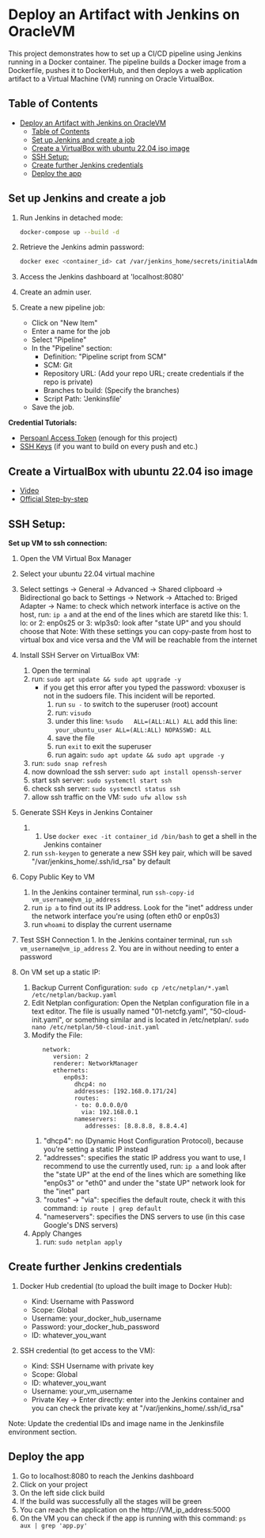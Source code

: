 # Deploy an Artifact with Jenkins on OracleVM

This project demonstrates how to set up a CI/CD pipeline using Jenkins running in a Docker container. The pipeline builds a Docker image from a Dockerfile, pushes it to DockerHub, and then deploys a web application artifact to a Virtual Machine (VM) running on Oracle VirtualBox.


## Table of Contents

- [Deploy an Artifact with Jenkins on OracleVM](#deploy-an-artifact-with-jenkins-on-oraclevm)
  - [Table of Contents](#table-of-contents)
  - [Set up Jenkins and create a job](#set-up-jenkins-and-create-a-job)
  - [Create a VirtualBox with ubuntu 22.04 iso image](#create-a-virtualbox-with-ubuntu-2204-iso-image)
  - [SSH Setup:](#ssh-setup)
  - [Create further Jenkins credentials](#create-further-jenkins-credentials)
  - [Deploy the app](#deploy-the-app)


## Set up Jenkins and create a job

   1. Run Jenkins in detached mode:
      ```bash
      docker-compose up --build -d
      ```
   2. Retrieve the Jenkins admin password:
      ```bash
      docker exec <container_id> cat /var/jenkins_home/secrets/initialAdminPassword
      ```
    
   3. Access the Jenkins dashboard at 'localhost:8080'
   4. Create an admin user.
   5. Create a new pipeline job:
      - Click on "New Item"
      - Enter a name for the job
      - Select "Pipeline"
      - In the "Pipeline" section:
        - Definition: "Pipeline script from SCM"
        - SCM: Git
        - Repository URL: (Add your repo URL; create credentials if the repo is private)
        - Branches to build: (Specify the branches)
        - Script Path: 'Jenkinsfile'
      - Save the job.

   **Credential Tutorials:**
   - [Persoanl Access Token](https://youtu.be/AYohbnOqox0?si=LFLyRh7zO5yqRPr7) (enough for this project)
   - [SSH Keys](https://youtu.be/9-ij0cJLDz4?si=AJGXiLVGv5dkthC9) (if you want to build on every push and etc.)
   
## Create a VirtualBox with ubuntu 22.04 iso image

   - [Video](https://youtu.be/nvdnQX9UkMY?si=4ZYKGq5R6lCtqlqZ)
   - [Official Step-by-step](https://ubuntu.com/tutorials/how-to-run-ubuntu-desktop-on-a-virtual-machine-using-virtualbox#1-overview)

## SSH Setup:
   
   **Set up VM to ssh connection:**
   
   1. Open the VM Virtual Box Manager
   2. Select your ubuntu 22.04 virtual machine
   3. Select settings -> General -> Advanced -> Shared clipboard -> Bidirectional go back to Settings -> Network -> Attached to: Briged Adapter -> Name: to check which network interface is active on the host, run: ```ip a``` and at the end of the lines which are staretd like this: 1. lo: or 2: enp0s25 or 3: wlp3s0: look after "state UP" and you should choose that
     Note: With these settings you can copy-paste from host to virtual box and vice versa and the VM will be reachable from the internet
   4. Install SSH Server on VirtualBox VM:
      1. Open the terminal
      2. run: ```sudo apt update && sudo apt upgrade -y```
         - if you get this error after you typed the password: vboxuser is not in the sudoers file.  This incident will be reported.
           1. run ```su -``` to switch to the superuser (root) account
           2. run: ```visudo```
           3. under this line: ```%sudo   ALL=(ALL:ALL) ALL``` add this line: ```your_ubuntu_user ALL=(ALL:ALL) NOPASSWD: ALL``` 
           4. save the file
           5. run ```exit``` to exit the superuser
           6. run again: ```sudo apt update && sudo apt upgrade -y```
      3. run: ```sudo snap refresh```
      4. now download the ssh server: ```sudo apt install openssh-server```
      5. start ssh server: ```sudo systemctl start ssh```
      6. check ssh server: ```sudo systemctl status ssh```
      7. allow ssh traffic on the VM: ```sudo ufw allow ssh```
      
   5. Generate SSH Keys in Jenkins Container
      1. 1. Use ```docker exec -it container_id /bin/bash``` to get a shell in the Jenkins container
      2. run ```ssh-keygen``` to generate a new SSH key pair, which will be saved "/var/jenkins_home/.ssh/id_rsa" by default
         
   6. Copy Public Key to VM
      1. In the Jenkins container terminal, run ```ssh-copy-id vm_username@vm_ip_address```
      2. run ```ip a``` to find out its IP address. Look for the "inet" address under the network interface you're using (often eth0 or enp0s3)
      3. run ```whoami``` to display the current username
     
   7.  Test SSH Connection
      1.  In the Jenkins container terminal, run ```ssh vm_username@vm_ip_address```
      2.  You are in without needing to enter a password
     
   8.  On VM set up a static IP:
       1. Backup Current Configuration: ```sudo cp /etc/netplan/*.yaml /etc/netplan/backup.yaml```
       2. Edit Netplan configuration: Open the Netplan configuration file in a text editor. The file is usually named "01-netcfg.yaml", "50-cloud-init.yaml", or something similar and is located in /etc/netplan/. ```sudo nano /etc/netplan/50-cloud-init.yaml```
       3. Modify the File:
            ```
               network:
                  version: 2
                  renderer: NetworkManager
                  ethernets:
                     enp0s3:
                        dhcp4: no
                        addresses: [192.168.0.171/24]
                        routes:
                        - to: 0.0.0.0/0
                          via: 192.168.0.1
                        nameservers:
                           addresses: [8.8.8.8, 8.8.4.4]

            ```
            1. "dhcp4": no (Dynamic Host Configuration Protocol), because you're setting a static IP instead
            2. "addresses": specifies the static IP address you want to use, I recommend to use the currently used, run: ```ip a``` and look after the "state UP" at the end of the lines which are something like "enp0s3" or "eth0" and under the "state UP" network look for the "inet" part
            3. "routes" -> "via": specifies the default route, check it with this command: ```ip route | grep default```
            4. "nameservers": specifies the DNS servers to use (in this case  Google's DNS servers)
       4. Apply Changes
          1. run: ```sudo netplan apply```
              

## Create further Jenkins credentials

   1. Docker Hub credential (to upload the built image to Docker Hub):
      - Kind: Username with Password
      - Scope: Global
      - Username: your_docker_hub_username
      - Password: your_docker_hub_password
      - ID: whatever_you_want
              

   2. SSH credential (to get access to the VM):
      - Kind: SSH Username with private key
      - Scope: Global
      - ID: whatever_you_want
      - Username: your_vm_username
      - Private Key -> Enter directly: enter into the Jenkins container and you can check the private key at "/var/jenkins_home/.ssh/id_rsa"

   Note: Update the credential IDs and image name in the Jenkinsfile environment section.
  

## Deploy the app

   1. Go to localhost:8080 to reach the Jenkins dashboard
   2. Click on your project
   3. On the left side click build
   4. If the build was successfully all the stages will be green 
   5. You can reach the application on the http://VM_ip_address:5000
   6. On the VM you can check if the app is running with this command: ```ps aux | grep 'app.py'```

